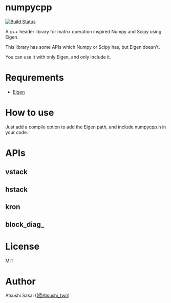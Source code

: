 # numpycpp
[![Build Status](https://travis-ci.org/AtsushiSakai/numpycpp.svg?branch=master)](https://travis-ci.org/AtsushiSakai/numpycpp)

A c++ header library for matrix operation inspired Numpy and Scipy using Eigen.

This library has some APIs which Numpy or Scipy has, but Eigen doesn't.

You can use it with only Eigen, and only include it.

# Requrements

- [Eigen](http://eigen.tuxfamily.org/index.php?title=Main_Page)

# How to use

Just add a compile option to add the Eigen path, and include numpycpp.h in your code.

# APIs

## vstack

## hstack

## kron

## block_diag_


# License 

MIT

# Author

Atsushi Sakai ([(@Atsushi_twi)](https://twitter.com/Atsushi_twi))

